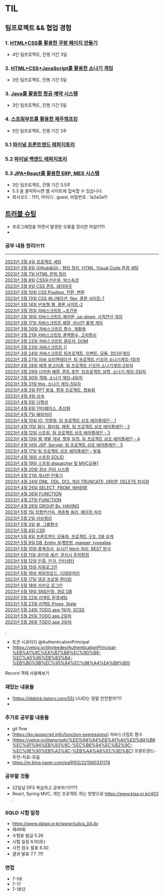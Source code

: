 # TIL

## 팀프로젝트 && 협업 경험
### 1. <a href="https://github.com/golddrone7/CoupangLand">HTML+CSS를 활용한 쿠팡 페이지 만들기</a>
- 4인 팀프로젝트, 진행 기간 3일
### 2. <a href="https://github.com/golddrone7/golddrone7.github.io">HTML+CSS+JavaScript를 활용한 소나기 게임</a>
- 3인 팀프로젝트, 진행 기간 5일
### 3. <a href="https://github.com/golddrone7/airSamjo">Java를 활용한 항공 예약 시스템</a>
- 3인 팀프로젝트, 진행 기간 5일
### 4. <a href="https://github.com/golddrone7/jeju-campking">스프링부트를 활용한 제주캠프킹</a>
- 5인 팀프로젝트, 진행 기간 3주
### 5.1 <a href="https://github.com/golddrone7/last3.store-frontend-"> 파이널 프론트엔드 레퍼지토리 </a>
### 5.2 <a href="https://github.com/golddrone7/last3.store-backend-">파이널 백엔드 레퍼지토리 </a>
### 5.3 <a href="http://last3.store/">JPA+React를 활용한 ERP, MES 시스템 </a>
- 3인 팀프로젝트, 진행 기간 3.5주
- 5.3 을 클릭하시면 웹 사이트에 접속할 수 있습니다.
- 회사코드 : 1111, 아이디 : guest, 비밀번호 : 1a2a3a!!!

## <a href="https://github.com/golddrone7/TIL/blob/main/%ED%8A%B8%EB%9F%AC%EB%B8%94%EC%8A%88%ED%8C%85.md">트러블 슈팅</a><br>
- 프로그래밍을 하면서 발생한 오류를 정리한 파일!!111
- 
### 공부 내용 정리!!!11
<hr>
<a href="https://github.com/golddrone7/TIL/blob/main/3%EC%9B%94/curi.md">2023년 3월 4일 프로젝트 세팅</a><br>
<a href="https://github.com/golddrone7/TIL/blob/main/3%EC%9B%94/git_team.md">2023년 3월 6일 Github&Git - 협업 정리, HTML, Visual Code 환경 세팅</a><br>
<a href="https://github.com/golddrone7/TIL/blob/main/3%EC%9B%94/html01.md">2023년 3월 7일 HTML 문법 정리</a><br>
<a href="https://github.com/golddrone7/TIL/blob/main/3%EC%9B%94/css01.md#c">2023년 3월 8일 CSS우선순위, 박스속성 </a><br>
<a href="https://github.com/golddrone7/TIL/blob/main/3%EC%9B%94/css02.md">2023년 3월 9일 CSS 폰트, 레이아웃</a><br>
<a href="https://github.com/golddrone7/TIL/blob/main/3%EC%9B%94/css03.md ">2023년 3월 10일 CSS Position, 전환, 변환</a><br>
<a href="https://github.com/golddrone7/TIL/blob/main/3%EC%9B%94/css04.md ">2023년 3월 13일 CSS 애니메이션, flex, 클론 사이트-1</a><br>
<a href="https://github.com/golddrone7/TIL/blob/main/3%EC%9B%94/javascript01.md">2023년 3월 14일 반응형 웹, 클론 사이트-2</a><br>
<a href="https://github.com/golddrone7/TIL/blob/main/3%EC%9B%94/javascript02.md">2023년 3월 15일 자바스크립트 ~조건문</a><br>
<a href="https://github.com/golddrone7/TIL/blob/main/3%EC%9B%94/javascript03.md">2023년 3월 16일 자바스크립트 제어문, up-down, 사칙연산 게임</a><br>
<a href="https://github.com/golddrone7/TIL/blob/main/3%EC%9B%94/javascript04.md">2023년 3월 17일 자바스크립트 배열, 러시안 룰렛 게임</a><br>
<a href="https://github.com/golddrone7/TIL/blob/main/3%EC%9B%94/javascript05.md">2023년 3월 20일 자바스크립트 함수, 재활용</a><br>
<a href="https://github.com/golddrone7/TIL/blob/main/3%EC%9B%94/javascript06.md">2023년 3월 21일 자바스크립트 콜백함수, 고차함수</a><br>
<a href="https://github.com/golddrone7/TIL/blob/main/3%EC%9B%94/javascript07.md">2023년 3월 22일 자바스크립트 클로저, DOM</a><br>
<a href="#">2023년 3월 23일 자바스크립트 []</a><br>
<a href="https://github.com/golddrone7/TIL/blob/main/3%EC%9B%94/javascript08.md">2023년 3월 24일 자바스크립트 팀프로젝트, 이벤트, 모듈, 업다운게임</a><br>
<a href="https://github.com/golddrone7/TIL/blob/main/3%EC%9B%94/java01.md">2023년 3월 27일 자바 오리엔테이션, 팀 프로젝트 신조어 소나기게임-1일차</a><br>
<a href="https://github.com/golddrone7/TIL/blob/main/3%EC%9B%94/java02.md">2023년 3월 28일 배열 알고리즘, 팀 프로젝트 신조어 소나기게임-2일차</a><br>
<a href="https://github.com/golddrone7/TIL/blob/main/3%EC%9B%94/java03.md">2023년 3월 29일 다차원 배열, 폰트 추천, 팀프로젝트 설명, 소나기 게임-3일차 </a><br>
<a href="https://github.com/golddrone7/TIL/blob/main/3%EC%9B%94/java04.md">2023년 3월 30일 객체, 소나기 게임-4일차 </a><br>
<a href="https://github.com/golddrone7/TIL/blob/main/3%EC%9B%94/java05.md">2023년 3월 31일 this, 소나기 게임-5일차 </a><br>
<a href="https://github.com/golddrone7/TIL/blob/main/3%EC%9B%94/java06.md">2023년 4월 3일 PPT 발표, 향후 프로젝트, 캡슐화 </a><br>
<a href="https://github.com/golddrone7/TIL/blob/main/4%EC%9B%94/java07.md">2023년 4월 4일 상속 </a><br>
<a href="https://github.com/golddrone7/TIL/blob/main/4%EC%9B%94/java08.md">2023년 4월 5일 다형성 </a><br>
<a href="https://github.com/golddrone7/TIL/blob/main/4%EC%9B%94/java09.md">2023년 4월 6일 인터페이스, 추상화 </a><br>
<a href="https://github.com/golddrone7/TIL/blob/main/4%EC%9B%94/java10.md">2023년 4월 7일 예외처리 </a><br>
<a href="https://github.com/golddrone7/TIL/blob/main/4%EC%9B%94/java11.md">2023년 4월 10일 IO, 직렬화, 팀 프로젝트 삼조 에어플레인 - 1 </a><br>
<a href="https://github.com/golddrone7/TIL/blob/main/4%EC%9B%94/java12.md">2023년 4월 11일 람다, 필터링, 매핑, 팀 프로젝트 삼조 에어플레인 - 2 </a><br>
<a href="https://github.com/golddrone7/TIL/blob/main/4%EC%9B%94/java13.md">2023년 4월 12일 스트림, 팀 프로젝트 삼조 에어플레인 - 3 </a><br>
<a href="https://github.com/golddrone7/TIL/blob/main/4%EC%9B%94/java14.md">2023년 4월 13일 웹 개발 개념, 향후 일정, 팀 프로젝트 삼조 에어플레인 - 4 </a><br>
<a href="https://github.com/golddrone7/TIL/blob/main/4%EC%9B%94/web01.md">2023년 4월 14일 JSP, Servlet, 팀 프로젝트 삼조 에어플레인 - 5 </a><br>
<a href="https://github.com/golddrone7/TIL/blob/main/4%EC%9B%94/web02.md">2023년 4월 17일 팀 프로젝트 삼조 에어플레인 - 발표 </a><br>
<a href="https://github.com/golddrone7/TIL/blob/main/4%EC%9B%94/web03.md">2023년 4월 18일 스프링 SOLID </a><br>
<a href="https://github.com/golddrone7/TIL/blob/main/4%EC%9B%94/web04.md">2023년 4월 19일 스프링 dispatcher 및 MVC모듈1  </a><br>
<a href="https://github.com/golddrone7/TIL/blob/main/4%EC%9B%94/web05.md">2023년 4월 20일  점수 관리 시스템 </a><br>
<a href="https://github.com/golddrone7/TIL/blob/main/4%EC%9B%94/web06.md">2023년 4월 21일  게시판 만들기 </a><br>
<a href="https://github.com/golddrone7/TIL/blob/main/4%EC%9B%94/db01.md">2023년 4월 24일 DML, DDL, DCL 개념 TRUNCATE, DROP, DELETE 차이점</a><br>
<a href="https://github.com/golddrone7/TIL/blob/main/4%EC%9B%94/db02.md">2023년 4월 25일 SELECT, FROM, WHERE</a><br>
<a href="https://github.com/golddrone7/TIL/blob/main/4%EC%9B%94/db03.md">2023년 4월 26일 FUNCTION</a><br>
<a href="https://github.com/golddrone7/TIL/blob/main/4%EC%9B%94/db04.md">2023년 4월 27일 FUNCTION</a><br>
<a href="https://github.com/golddrone7/TIL/blob/main/4%EC%9B%94/db05.md">2023년 4월 28일 GROUP By, HAVING</a><br>
<a href="https://github.com/golddrone7/TIL/blob/main/4%EC%9B%94/db06.md">2023년 5월 1일 집합연산자, 계층형 쿼리, 페이징 처리 </a><br>
<a href="https://github.com/golddrone7/TIL/blob/main/5%EC%9B%94/db07.md">2023년 5월 2일 서브쿼리 </a><br>
<a href="https://github.com/golddrone7/TIL/blob/main/5%EC%9B%94/db08.md">2023년 5월 3일 뷰, 그룹함수</a><br>
<a href="https://github.com/golddrone7/TIL/blob/main/5%EC%9B%94/CSR01.md">2023년 5월 4일 CSR </a><br>
<a href="https://github.com/golddrone7/TIL/blob/main/5%EC%9B%94/CSR02.md">2023년 5월 8일 프론트엔드 모듈화, 프로젝트 구조, DB 설계 </a><br>
<a href="https://github.com/golddrone7/TIL/blob/main/5%EC%9B%94/CSR03.md">2023년 5월 9일 DB, Entity 설계방법, mapper, typealias </a><br>
<a href="https://github.com/golddrone7/TIL/blob/main/5%EC%9B%94/CSR04.md">2023년 5월 10일 중복검사, 실시간 fetch 처리, REST 방식  </a><br>
<a href="https://github.com/golddrone7/TIL/blob/main/5%EC%9B%94/CSR05.md">2023년 5월 11일 쿠키와 세션, 쿠키시 주의할점 </a><br>
<a href="https://github.com/golddrone7/TIL/blob/main/5%EC%9B%94/CSR06.md">2023년 5월 12일 인증, 인가, 인터셉터 </a><br>
<a href="https://github.com/golddrone7/TIL/blob/main/5%EC%9B%94/CSR07.md">2023년 5월 15일 자동로그인 </a><br>
<a href="https://github.com/golddrone7/TIL/blob/main/5%EC%9B%94/CSR08.md">2023년 5월 16일 파일업로드, 디테일처리 </a><br>
<a href="https://github.com/golddrone7/TIL/blob/main/5%EC%9B%94/CSR09.md">2023년 5월 17일 댓글 프로필 렌더링 </a><br>
<a href="https://github.com/golddrone7/TIL/blob/main/5%EC%9B%94/CSR10.md">2023년 5월 18일 카카오 로그인 </a><br>
<a href="https://github.com/golddrone7/TIL/blob/main/5%EC%9B%94/CSR11.md">2023년 5월 19일 SNS인증, 경로 DB </a><br>
<a href="https://github.com/golddrone7/TIL/blob/main/5%EC%9B%94/CSR12.md">2023년 5월 22일 리액트 환경세팅 </a><br>
<a href="https://github.com/golddrone7/TIL/blob/main/5%EC%9B%94/CSR13.md">2023년 5월 23일 리액트 Props, State </a><br>
<a href="https://github.com/golddrone7/TIL/blob/main/5%EC%9B%94/REACT1.md">2023년 5월 24일 TODO app 1일차, SCSS </a><br>
<a href="https://github.com/golddrone7/TIL/blob/main/5%EC%9B%94/REACT2.md">2023년 5월 25일 TODO app 2일차 </a><br>
<a href="https://github.com/golddrone7/TIL/blob/main/5%EC%9B%94/REACT3.md">2023년 5월 26일 TODO app 3일차 </a><br>


.
- 토큰 시큐리티 @AuthenticationPrincipal
- [https://velog.io/@jyleedev/AuthenticationPrincipal-%EB%A1%9C%EA%B7%B8%EC%9D%B8-%EC%A0%95%EB%B3%B4-%EB%B0%9B%EC%95%84%EC%98%A4%EA%B8%B0]


Record 객체 사용해보기


### 재밌는 내용들
- [https://bbbicb.tistory.com/55] UUID는 정말 안전할까?11
- 

### 추가로 공부할 내용들
- git flow
- [https://ko.javascript.info/function-expressions] 자바스크립트 함수 
- [https://velog.io/@ansrjsdn/%ED%94%84%EB%A1%A0%ED%8A%B8%EC%97%94%EB%93%9C-%EC%B6%94%EC%B2%9C-%EC%9E%90%EB%A3%8C-%EB%AA%A8%EC%9D%8C] 프론트엔드-추천-자료-모음
- https://m.blog.naver.com/psj9102/221560331178 

### 공부할 것들
- 22일날 DFS 복습하고 공부하기!!!!11
- React, Spring MVC, 개인 프로젝트 하는 방향으로
https://www.kisa.or.kr/403
.
### SQLD 시험 일정
- https://www.dataq.or.kr/www/sub/a_04.do
- 제49회
- 수험표 발급 5.26	
- 시험 일정 6.10(토)
- 사전 점수 발표 6.30	
- 결과 발표 7.7	.111

### 면접
- 7-06 
- 7-17
- 7-1812
